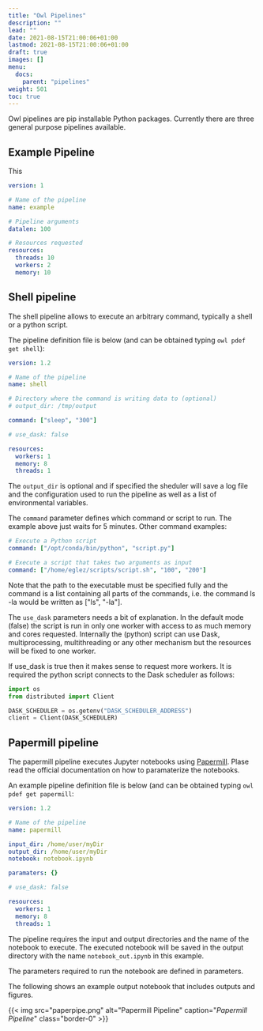 ```yaml
---
title: "Owl Pipelines"
description: ""
lead: ""
date: 2021-08-15T21:00:06+01:00
lastmod: 2021-08-15T21:00:06+01:00
draft: true
images: []
menu: 
  docs:
    parent: "pipelines"
weight: 501
toc: true
---
```


Owl pipelines are pip installable Python packages. Currently there are three general purpose pipelines available.

## Example Pipeline

This 

```yaml
version: 1

# Name of the pipeline
name: example

# Pipeline arguments
datalen: 100

# Resources requested
resources:
  threads: 10
  workers: 2
  memory: 10
```

## Shell pipeline

The shell pipeline allows to execute an arbitrary command, typically a shell or a python script.

The pipeline definition file is below (and can be obtained typing `owl pdef get shell`):

```yaml
version: 1.2

# Name of the pipeline
name: shell

# Directory where the command is writing data to (optional)
# output_dir: /tmp/output

command: ["sleep", "300"]

# use_dask: false

resources:
  workers: 1
  memory: 8
  threads: 1
```

The `output_dir` is optional and if specified the sheduler will save a log file
and the configuration used to run the pipeline as well as a list of
environmental variables.

The `command` parameter defines which command or script to run. The example above
just waits for 5 minutes. Other command examples:

```yaml
# Execute a Python script
command: ["/opt/conda/bin/python", "script.py"]

# Execute a script that takes two arguments as input
command: ["/home/eglez/scripts/script.sh", "100", "200"]
```

Note that the path to the executable must be specified fully and the command is
a list containing all parts of the commands, i.e. the command ls -la would be
written as ["ls", "-la"].

The `use_dask` parameters needs a bit of explanation. In the default mode (false)
the script is run in only one worker with access to as much memory and cores
requested. Internally the (python) script can use Dask, multiprocessing,
multithreading or any other mechanism but the resources will be fixed to one
worker.

If use_dask is true then it makes sense to request more workers. It is required
the python script connects to the Dask scheduler as follows:

```python
import os
from distributed import Client

DASK_SCHEDULER = os.getenv("DASK_SCHEDULER_ADDRESS")
client = Client(DASK_SCHEDULER)
```

## Papermill pipeline

The papermill pipeline executes Jupyter notebooks using
[Papermill](https://papermill.readthedocs.io). Plase read the official
documentation on how to paramaterize the notebooks.

An example pipeline definition file is below (and can be obtained typing `owl
pdef get papermill`:

```yaml
version: 1.2

# Name of the pipeline
name: papermill

input_dir: /home/user/myDir
output_dir: /home/user/myDir
notebook: notebook.ipynb

paramaters: {}

# use_dask: false

resources:
  workers: 1
  memory: 8
  threads: 1
```

The pipeline requires the input and output directories and the name of the
notebook to execute. The executed notebook will be saved in the output directory
with the name `notebook_out.ipynb` in this example.

The parameters required to run the notebook are defined in parameters. 

The following shows an example output notebook that includes outputs and figures.

{{< img src="paperpipe.png" alt="Papermill Pipeline" caption="<em>Papermill Pipeline</em>" class="border-0" >}}